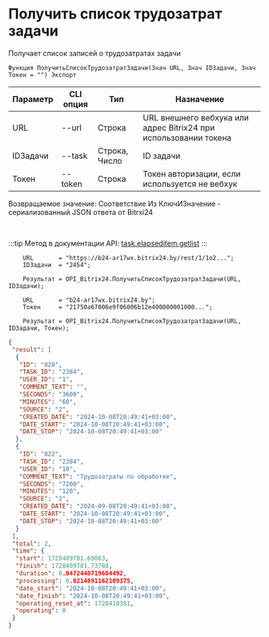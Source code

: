 ﻿---
sidebar_position: 3
---

# Получить список трудозатрат задачи
 Получает список записей о трудозатратах задачи



`Функция ПолучитьСписокТрудозатратЗадачи(Знач URL, Знач IDЗадачи, Знач Токен = "") Экспорт`

  | Параметр | CLI опция | Тип | Назначение |
  |-|-|-|-|
  | URL | --url | Строка | URL внешнего вебхука или адрес Bitrix24 при использовании токена |
  | IDЗадачи | --task | Строка, Число | ID задачи |
  | Токен | --token | Строка | Токен авторизации, если используется не вебхук |

  
  Возвращаемое значение:   Соответствие Из КлючИЗначение - сериализованный JSON ответа от Bitrxi24

<br/>

:::tip
Метод в документации API: [task.elapseditem.getlist](https://dev.1c-bitrix.ru/rest_help/tasks/task/elapseditem/getlist.php)
:::
<br/>


```bsl title="Пример кода"
    URL       = "https://b24-ar17wx.bitrix24.by/rest/1/1o2...";
    IDЗадачи  = "2454";

    Результат = OPI_Bitrix24.ПолучитьСписокТрудозатратЗадачи(URL, IDЗадачи);

    URL       = "b24-ar17wx.bitrix24.by";
    Токен     = "21750a67006e9f06006b12e400000001000...";

    Результат = OPI_Bitrix24.ПолучитьСписокТрудозатратЗадачи(URL, IDЗадачи, Токен);
```
    



```json title="Результат"
{
 "result": [
  {
   "ID": "820",
   "TASK_ID": "2384",
   "USER_ID": "1",
   "COMMENT_TEXT": "",
   "SECONDS": "3600",
   "MINUTES": "60",
   "SOURCE": "2",
   "CREATED_DATE": "2024-10-08T20:49:41+03:00",
   "DATE_START": "2024-10-08T20:49:41+03:00",
   "DATE_STOP": "2024-10-08T20:49:41+03:00"
  },
  {
   "ID": "822",
   "TASK_ID": "2384",
   "USER_ID": "10",
   "COMMENT_TEXT": "Трудозатраты по обработке",
   "SECONDS": "7200",
   "MINUTES": "120",
   "SOURCE": "2",
   "CREATED_DATE": "2024-09-08T20:49:41+03:00",
   "DATE_START": "2024-10-08T20:49:41+03:00",
   "DATE_STOP": "2024-10-08T20:49:41+03:00"
  }
 ],
 "total": 2,
 "time": {
  "start": 1728409781.69063,
  "finish": 1728409781.73788,
  "duration": 0.0472440719604492,
  "processing": 0.0214691162109375,
  "date_start": "2024-10-08T20:49:41+03:00",
  "date_finish": "2024-10-08T20:49:41+03:00",
  "operating_reset_at": 1728410381,
  "operating": 0
 }
}
```
